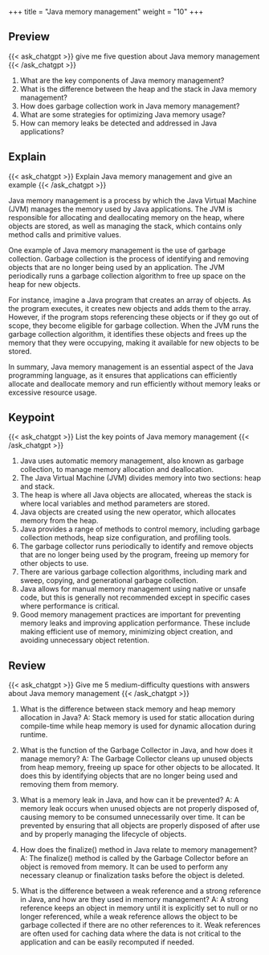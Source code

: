 +++
title = "Java memory management"
weight = "10"
+++
## Preview
{{< ask_chatgpt >}}
give me five question about Java memory management
{{< /ask_chatgpt >}}



1. What are the key components of Java memory management?
2. What is the difference between the heap and the stack in Java memory management?
3. How does garbage collection work in Java memory management?
4. What are some strategies for optimizing Java memory usage?
5. How can memory leaks be detected and addressed in Java applications?   

## Explain
{{< ask_chatgpt >}}
Explain Java memory management and give an example
{{< /ask_chatgpt >}}



Java memory management is a process by which the Java Virtual Machine (JVM) manages the memory used by Java applications. The JVM is responsible for allocating and deallocating memory on the heap, where objects are stored, as well as managing the stack, which contains only method calls and primitive values.

One example of Java memory management is the use of garbage collection. Garbage collection is the process of identifying and removing objects that are no longer being used by an application. The JVM periodically runs a garbage collection algorithm to free up space on the heap for new objects.

For instance, imagine a Java program that creates an array of objects. As the program executes, it creates new objects and adds them to the array. However, if the program stops referencing these objects or if they go out of scope, they become eligible for garbage collection. When the JVM runs the garbage collection algorithm, it identifies these objects and frees up the memory that they were occupying, making it available for new objects to be stored.

In summary, Java memory management is an essential aspect of the Java programming language, as it ensures that applications can efficiently allocate and deallocate memory and run efficiently without memory leaks or excessive resource usage.   

## Keypoint
{{< ask_chatgpt >}}
List the key points of Java memory management
{{< /ask_chatgpt >}}



1. Java uses automatic memory management, also known as garbage collection, to manage memory allocation and deallocation.
2. The Java Virtual Machine (JVM) divides memory into two sections: heap and stack.
3. The heap is where all Java objects are allocated, whereas the stack is where local variables and method parameters are stored.
4. Java objects are created using the new operator, which allocates memory from the heap.
5. Java provides a range of methods to control memory, including garbage collection methods, heap size configuration, and profiling tools.
6. The garbage collector runs periodically to identify and remove objects that are no longer being used by the program, freeing up memory for other objects to use.
7. There are various garbage collection algorithms, including mark and sweep, copying, and generational garbage collection.
8. Java allows for manual memory management using native or unsafe code, but this is generally not recommended except in specific cases where performance is critical.
9. Good memory management practices are important for preventing memory leaks and improving application performance. These include making efficient use of memory, minimizing object creation, and avoiding unnecessary object retention.   

## Review
{{< ask_chatgpt >}}
Give me 5 medium-difficulty questions with answers about Java memory management
{{< /ask_chatgpt >}}



1. What is the difference between stack memory and heap memory allocation in Java?
A: Stack memory is used for static allocation during compile-time while heap memory is used for dynamic allocation during runtime.

2. What is the function of the Garbage Collector in Java, and how does it manage memory?
A: The Garbage Collector cleans up unused objects from heap memory, freeing up space for other objects to be allocated. It does this by identifying objects that are no longer being used and removing them from memory.

3. What is a memory leak in Java, and how can it be prevented?
A: A memory leak occurs when unused objects are not properly disposed of, causing memory to be consumed unnecessarily over time. It can be prevented by ensuring that all objects are properly disposed of after use and by properly managing the lifecycle of objects.

4. How does the finalize() method in Java relate to memory management?
A: The finalize() method is called by the Garbage Collector before an object is removed from memory. It can be used to perform any necessary cleanup or finalization tasks before the object is deleted.

5. What is the difference between a weak reference and a strong reference in Java, and how are they used in memory management?
A: A strong reference keeps an object in memory until it is explicitly set to null or no longer referenced, while a weak reference allows the object to be garbage collected if there are no other references to it. Weak references are often used for caching data where the data is not critical to the application and can be easily recomputed if needed.   

